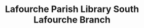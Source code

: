 ---
layout: repo
title: "Lafourche Parish Library South Lafourche Branch"
id: 25328
permalink: repos/25328/
---